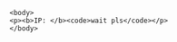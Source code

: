 <html>
	<head>
		<title>Minecraft</title>
	</head>
	
	<body>
	<p><b>IP: </b><code>wait pls</code></p>
	</body>
</html>